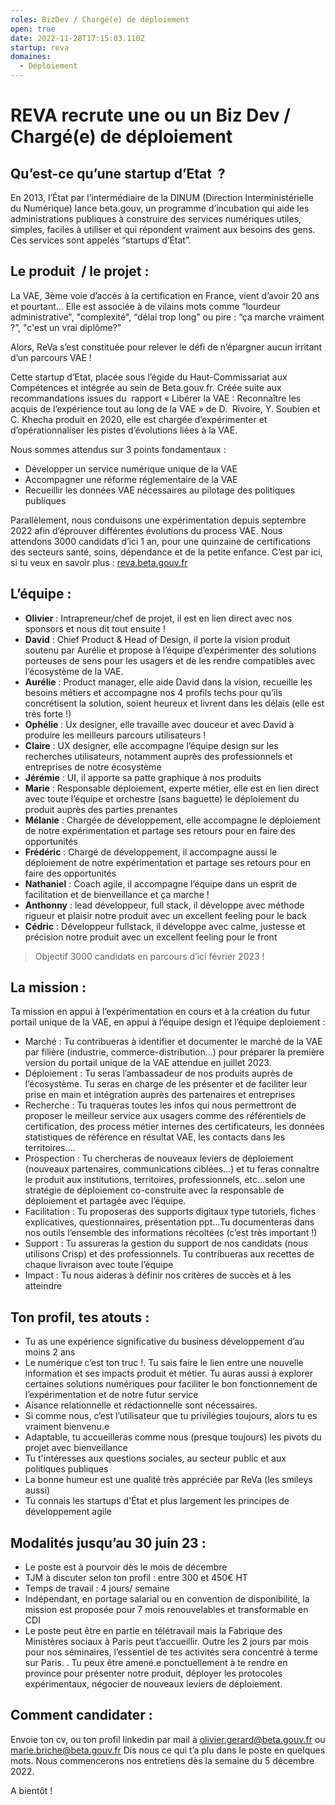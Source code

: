 ```yaml
---
roles: BizDev / Chargé(e) de déploiement
open: true
date: 2022-11-28T17:15:03.110Z
startup: reva
domaines:
  - Déploiement
---
```

# REVA recrute une ou un Biz Dev / Chargé(e) de déploiement


## Qu’est-ce qu’une startup d’Etat  ?

En 2013, l’État par l’intermédiaire de la DINUM (Direction Interministérielle du Numérique) lance beta.gouv, un programme d’incubation qui aide les administrations publiques à construire des services numériques utiles, simples, faciles à utiliser et qui répondent vraiment aux besoins des gens. Ces services sont appelés “startups d’État”.



## Le produit  / le projet :   

La VAE, 3ème voie d’accès à la certification en France, vient d’avoir 20 ans et pourtant… Elle est associée à de vilains mots comme “lourdeur administrative", "complexité", “délai trop long” ou pire : “ça marche vraiment ?”, "c'est un vrai diplôme?”

Alors, ReVa s’est constituée pour relever le défi de n’épargner aucun irritant d’un parcours VAE !

Cette startup d’Etat, placée sous l’égide du Haut-Commissariat aux  Compétences et intégrée au sein de Beta.gouv.fr. Créée suite aux recommandations issues du  rapport « Libérer la VAE : Reconnaître les acquis de l’expérience tout au long de la VAE » de D.  Rivoire, Y. Soubien et C. Khecha produit en 2020, elle est chargée d’expérimenter et  d’opérationnaliser les pistes d’évolutions liées à la VAE.  

Nous sommes attendus sur 3 points fondamentaux :

* Développer un service numérique unique de la VAE
* Accompagner une réforme réglementaire de la VAE
* Recueillir les données VAE nécessaires au pilotage des politiques publiques

Parallèlement, nous conduisons une expérimentation depuis septembre 2022 afin d’éprouver différentes évolutions du process VAE. Nous attendons 3000 candidats d’ici 1 an, pour une quinzaine de certifications des secteurs santé, soins, dépendance et de la petite enfance. C’est par ici, si tu veux en savoir plus : [reva.beta.gouv.fr](https://reva.beta.gouv.fr/)


## L’équipe :

* **Olivier** : Intrapreneur/chef de projet, il est en lien direct avec nos sponsors et nous dit tout ensuite !
* **David** : Chief Product & Head of Design, il porte la vision produit soutenu par Aurélie et propose à l’équipe d’expérimenter des solutions porteuses de sens pour les usagers et de les rendre compatibles avec l’écosystème de la VAE.
* **Aurélie** : Product manager, elle aide David dans la vision, recueille les besoins métiers et accompagne nos 4 profils techs pour qu’ils concrétisent la solution, soient heureux et livrent dans les délais (elle est très forte !)
* **Ophélie** : Ux designer, elle travaille avec douceur et avec David à produire les meilleurs parcours utilisateurs !
* **Claire** : UX designer, elle accompagne l’équipe design sur les recherches utilisateurs, notamment auprès des professionnels et entreprises de notre écosystème
* **Jérémie** : UI, il apporte sa patte graphique à nos produits
* **Marie** : Responsable déploiement, experte métier, elle est en lien direct avec toute l’équipe et orchestre (sans baguette)  le déploiement du produit auprès des parties prenantes
* **Mélanie** : Chargée de développement, elle accompagne le déploiement de notre expérimentation et partage ses retours pour en faire des opportunités
* **Frédéric** : Chargé de développement, il accompagne aussi le déploiement de notre expérimentation et partage ses retours pour en faire des opportunités
* **Nathaniel** : Coach agile, il accompagne l’équipe dans un esprit de facilitation et de bienveillance et ça marche !
* **Anthonny** : lead développeur, full stack,  il développe avec méthode rigueur et plaisir notre produit avec un excellent feeling pour le back
* **Cédric** : Développeur fullstack, il développe avec calme, justesse et précision notre produit avec un excellent feeling pour le front


> Objectif 3000 candidats en parcours d’ici février 2023 !


## La mission :

Ta mission en appui à l’expérimentation en cours et à la création du futur portail unique de la VAE, en appui à l’équipe design et l’équipe deploiement : 
* Marché : Tu contribueras à identifier et documenter le marché de la VAE par filière (industrie, commerce-distribution…) pour préparer la première version du portail unique de la VAE attendue en juillet 2023. 
* Déploiement : Tu seras l’ambassadeur de nos produits auprès de l’écosystème. Tu seras en charge de les présenter et de faciliter leur prise en main et intégration auprès des partenaires et entreprises
* Recherche : Tu traqueras toutes les infos qui nous permettront de proposer le meilleur service aux usagers comme des référentiels de certification, des process métier internes des certificateurs, les données statistiques de référence en résultat VAE, les contacts dans les territoires….
* Prospection : Tu chercheras de nouveaux leviers de déploiement (nouveaux partenaires, communications ciblées…) et tu feras connaître le produit aux institutions, territoires, professionnels, etc…selon une stratégie de déploiement co-construite avec la responsable de déploiement et partagée avec l’équipe.
* Facilitation : Tu proposeras des supports digitaux type tutoriels, fiches explicatives, questionnaires, présentation ppt…Tu documenteras dans nos outils l’ensemble des informations récoltées (c’est très important !)
* Support : Tu assureras la gestion du support de nos candidats (nous utilisons Crisp) et des professionnels. Tu contribueras aux recettes de chaque livraison avec toute l’équipe
* Impact : Tu nous aideras à définir nos critères de succès et à les atteindre


## Ton profil, tes atouts :

* Tu as une expérience significative du business développement d’au moins 2 ans
* Le numérique c’est ton truc !. Tu sais faire le lien entre une nouvelle information et ses impacts produit et métier. Tu auras aussi à explorer certaines solutions numériques pour faciliter le bon fonctionnement de l’expérimentation et de notre futur service
* Aisance relationnelle et rédactionnelle sont nécessaires.
* Si comme nous, c’est l’utilisateur que tu privilégies toujours, alors tu es vraiment bienvenu.e
* Adaptable, tu accueilleras comme nous (presque toujours) les pivots du projet avec bienveillance
* Tu t'intéresses aux questions sociales, au secteur public et aux politiques publiques
* La bonne humeur est une qualité très appréciée par ReVa (les smileys aussi)
* Tu connais les startups d'État et plus largement les principes de développement agile



## Modalités jusqu’au 30 juin 23 :


* Le poste est à pourvoir dès le mois de décembre
* TJM à discuter selon ton profil : entre 300 et 450€ HT
* Temps de travail : 4 jours/ semaine
* Indépendant, en portage salarial ou en convention de disponibilité, la mission est proposée pour 7 mois renouvelables et transformable en CDI
* Le poste peut être en partie  en télétravail mais la Fabrique des Ministères sociaux à Paris peut t’accueillir. Outre  les  2 jours par mois pour nos séminaires, l’essentiel de tes activités sera concentré à terme sur Paris. . Tu peux être amené.e ponctuellement à te rendre en province pour présenter notre produit, déployer les protocoles expérimentaux, négocier de nouveaux leviers de déploiement.




## Comment candidater :   

Envoie ton cv, ou ton profil linkedin par mail à [olivier.gerard@beta.gouv.fr](mailto:olivier.gerard@beta.gouv.fr) ou [marie.briche@beta.gouv.fr](mailto:marie.briche@beta.gouv.fr)
Dis nous ce qui t’a plu dans le poste en quelques mots.
Nous commencerons nos entretiens dès la semaine du 5 décembre 2022.

A bientôt !
